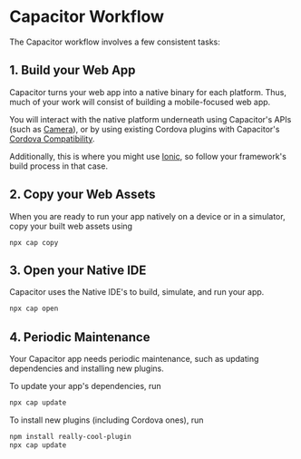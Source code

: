 # Capacitor Workflow

The Capacitor workflow involves a few consistent tasks:

## 1. Build your Web App

Capacitor turns your web app into a native binary for each platform. Thus, much of your work will consist of building a mobile-focused web app.

You will interact with the native platform underneath using Capacitor's APIs (such as [Camera](../apis/camera)), or by using existing Cordova plugins with Capacitor's [Cordova Compatibility](./cordova).

Additionally, this is where you might use [Ionic](https://ionicframework.com/), so follow your framework's build process in that case.

## 2. Copy your Web Assets

When you are ready to run your app natively on a device or in a simulator, copy your built web assets using

```
npx cap copy
```

## 3. Open your Native IDE

Capacitor uses the Native IDE's to build, simulate, and run your app.

```bash
npx cap open
```

## 4. Periodic Maintenance

Your Capacitor app needs periodic maintenance, such as updating dependencies and installing new plugins.

To update your app's dependencies, run

```bash
npx cap update
```

To install new plugins (including Cordova ones), run

```bash
npm install really-cool-plugin
npx cap update
```